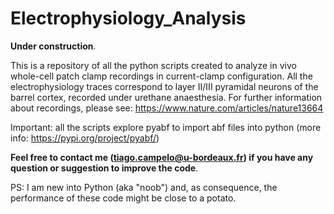 # Electrophysiology_Analysis
**Under construction**.

This is a repository of all the python scripts created to analyze in vivo whole-cell patch clamp recordings in current-clamp configuration. All the electrophysiology traces correspond to layer II/III pyramidal neurons of the barrel cortex, recorded under urethane anaesthesia. For further information about recordings, please see: https://www.nature.com/articles/nature13664

Important: all the scripts explore pyabf to import abf files into python (more info: https://pypi.org/project/pyabf/)

**Feel free to contact me (tiago.campelo@u-bordeaux.fr) if you have any question or suggestion to improve the code**.

PS: I am new into Python (aka "noob") and, as consequence, the performance of these code might be close to a potato.
